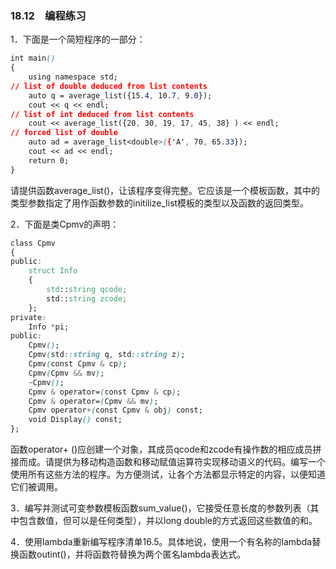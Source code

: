### 18.12　编程练习

1．下面是一个简短程序的一部分：

```css
int main()
{
    using namespace std;
// list of double deduced from list contents
    auto q = average_list({15.4, 10.7, 9.0});
    cout << q << endl;
// list of int deduced from list contents
    cout << average_list({20, 30, 19, 17, 45, 38} ) << endl;
// forced list of double
    auto ad = average_list<double>({'A', 70, 65.33});
    cout << ad << endl;
    return 0;
}
```

请提供函数average_list()，让该程序变得完整。它应该是一个模板函数，其中的类型参数指定了用作函数参数的initilize_list模板的类型以及函数的返回类型。

2．下面是类Cpmv的声明：

```css
class Cpmv
{
public:
    struct Info
    {
        std::string qcode;
        std::string zcode;
    };
private:
    Info *pi;
public:
    Cpmv();
    Cpmv(std::string q, std::string z);
    Cpmv(const Cpmv & cp);
    Cpmv(Cpmv && mv);
    ~Cpmv();
    Cpmv & operator=(const Cpmv & cp);
    Cpmv & operator=(Cpmv && mv);
    Cpmv operator+(const Cpmv & obj) const;
    void Display() const;
};
```

函数operator+ ()应创建一个对象，其成员qcode和zcode有操作数的相应成员拼接而成。请提供为移动构造函数和移动赋值运算符实现移动语义的代码。编写一个使用所有这些方法的程序。为方便测试，让各个方法都显示特定的内容，以便知道它们被调用。

3．编写并测试可变参数模板函数sum_value()，它接受任意长度的参数列表（其中包含数值，但可以是任何类型），并以long double的方式返回这些数值的和。

4．使用lambda重新编写程序清单16.5。具体地说，使用一个有名称的lambda替换函数outint()，并将函数符替换为两个匿名lambda表达式。



